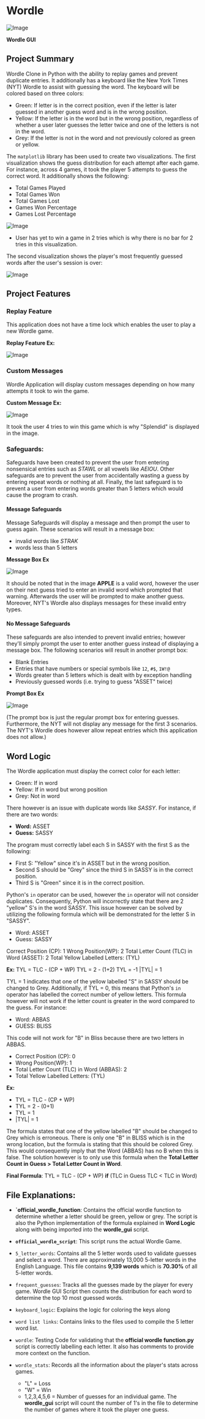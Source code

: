 # Wordle

![Image](https://github.com/user-attachments/assets/cace0bea-213c-4b20-9394-756b7eb8e5a0)

**Wordle GUI**

## Project Summary
Wordle Clone in Python with the ability to replay games and prevent duplicate entries. It additionally has a keyboard like the New York Times (NYT) Wordle to assist with guessing the word. The keyboard will be colored based on three colors: 

- Green: If letter is in the correct position, even if the letter is later guessed in another guess word and is in the wrong position.
- Yellow: If the letter is in the word but in the wrong position, regardless of whether a user later guesses the letter twice and one of the letters is not in the word.
- Grey: If the letter is not in the word and not previously colored as green or yellow. 

The `matplotlib` library has been used to create two visualizations. The first visualization shows the guess distribution for each attempt after each game. For instance, across 4 games, it took the player 5 attempts to guess the correct word. It additionally shows the following: 

- Total Games Played
- Total Games Won
- Total Games Lost
- Games Won Percentage
- Games Lost Percentage

![Image](https://github.com/user-attachments/assets/5fc520d5-acd7-4a8d-b999-e826a8818ee1)

* User has yet to win a game in 2 tries which is why there is no bar for 2 tries in this visualization.

The second visualization shows the player's most frequently guessed words after the user's session is over:

![Image](https://github.com/user-attachments/assets/cd88a43b-e4d9-47ea-a210-9bf84940aa50)

## Project Features

### Replay Feature

This application does not have a time lock which enables the user to play a new Wordle game. 

**Replay Feature Ex:**

![Image](https://github.com/user-attachments/assets/f4fb3f26-d881-43d4-81b7-b148c227f814)

### Custom Messages

Wordle Application will display custom messages depending on how many attempts it took to win the game.

**Custom Message Ex:**

![Image](https://github.com/user-attachments/assets/1ac58cf1-677f-44db-b3c2-fb1260c85027)

It took the user 4 tries to win this game which is why "Splendid" is displayed in the image.

### Safeguards:

Safeguards have been created to prevent the user from entering nonsensical entries such as _STAWL_ or all vowels like _AEIOU_. Other safeguards are to prevent the user from accidentally wasting a guess by entering repeat words or nothing at all. Finally, the last safeguard is to prevent a user from entering words greater than 5 letters which would cause the program to crash.

#### Message Safeguards
Message Safeguards will display a message and then prompt the user to guess again. These scenarios will result in a message box: 

- invalid words like _STRAK_
- words less than 5 letters

**Message Box Ex**

![Image](https://github.com/user-attachments/assets/39662f09-41ee-4f34-8e05-944a47491fa0) 

It should be noted that in the image **APPLE** is a valid word, however the user on their next guess tried to enter an invalid word which prompted that warning. Afterwards the user will be prompted to make another guess. Moreover, NYT's Wordle also displays messages for these invalid entry types.

#### No Message Safeguards

These safeguards are also intended to prevent invalid entries; however they'll simply prompt the user to enter another guess instead of displaying a message box. The following scenarios will result in another prompt box:

- Blank Entries
- Entries that have numbers or special symbols like `12`, `#$`, `1W!@`
- Words greater than 5 letters which is dealt with by exception handling
- Previously guessed words (i.e. trying to guess "ASSET" twice)

**Prompt Box Ex**

![Image](https://github.com/user-attachments/assets/1853bc16-8ae1-46b2-a83e-8358f7cacee2)

(The prompt box is just the regular prompt box for entering guesses. Furthermore, the NYT will not display any message for the first 3 scenarios. The NYT's Wordle does however allow repeat entries which this application does not allow.)

## Word Logic

The Wordle application must display the correct color for each letter: 

- Green: If in word
- Yellow: If in word but wrong position
- Grey: Not in word

There however is an issue with duplicate words like _SASSY_. For instance, if there are two words:

- **Word:** ASSET
- **Guess:** SASSY

The program must correctly label each S in SASSY with the first S as the following: 

- First S: "Yellow" since it's in ASSET but in the wrong position.
- Second S should be "Grey" since the third S in SASSY is in the correct position.
- Third S is "Green" since it is in the correct position.

Python's `in` operator can be used, however the `in` operator will not consider duplicates. Consequently, Python will incorrectly state that there are 2 "yellow" S's in the word SASSY. This issue however can be solved by utilizing the following formula which will be demonstrated for the letter S in "SASSY".

- Word: ASSET
- Guess: SASSY

Correct Position (CP): 1
Wrong Position(WP): 2
Total Letter Count (TLC) in Word (ASSET): 2
Total Yellow Labelled Letters:  (TYL)

**Ex:** TYL = TLC - (CP + WP)
             TYL = 2 - (1+2)
             TYL = -1
             |TYL| = 1
             
TYL = 1 indicates that one of the yellow labelled "S" in SASSY should be changed to Grey. Additionally, if TYL = 0, this means that Python's `in` operator has labelled the correct number of yellow letters. This formula however will not work if the letter count is greater in the word compared to the guess. For instance: 

- Word: ABBAS
- GUESS: BLISS

This code will not work for "B" in Bliss because there are two letters in ABBAS. 

- Correct Position (CP): 0
- Wrong Position(WP): 1
- Total Letter Count (TLC) in Word (ABBAS): 2
- Total Yellow Labelled Letters:  (TYL)

**Ex:** 
- TYL = TLC - (CP + WP)
- TYL = 2 - (0+1)
- TYL = 1
- |TYL| = 1

The formula states that one of the yellow labelled "B" should be changed to Grey which is erroneous. There is only one "B" in BLISS which is in the wrong location, but the formula is stating that this should be colored Grey. This would consequently imply that the Word (ABBAS) has no B when this is false. The solution however is to only use this formula when the **Total Letter Count in Guess > Total Letter Count in Word**. 

**Final Formula**: TYL = TLC - (CP + WP) **if** (TLC in Guess TLC < TLC in Word)

## File Explanations: 
- **`official_wordle_function**: Contains the official wordle function to determine whether a letter should be green, yellow or grey. The script is also the Python implementation of the formula explained in **Word Logic** along with being imported into the **wordle_gui** script.

- **`official_wordle_script`**: This script runs the actual Wordle Game.

- `5_letter_words`: Contains all the 5 letter words used to validate guesses and select a word. There are approximately 13,000 5-letter words in the English Language. This file contains **9,139 words** which is **70.30%** of all 5-letter words.

- `frequent_guesses`: Tracks all the guesses made by the player for every game. Wordle GUI Script then counts the distribution for each word to determine the top 10 most guessed words.

- `keyboard_logic`: Explains the logic for coloring the keys along

- `word list links`: Contains links to the files used to compile the 5 letter word list.

- `wordle`: Testing Code for validating that the **official wordle function.py** script is correctly labelling each letter. It also has comments to provide more context on the function.

- `wordle_stats`: Records all the information about the player's stats across games.
  - "L" = Loss
  - "W" = Win
  - 1,2,3,4,5,6 = Number of guesses for an individual game. The **wordle_gui** script will count the number of 1's in the file to determine the number of games where it took the player one guess.
